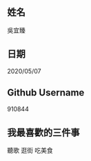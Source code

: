 
姓名
----
吳宜臻

日期
----
2020/05/07

Github Username
---------------
910844

我最喜歡的三件事
---------------
聽歌 逛街 吃美食